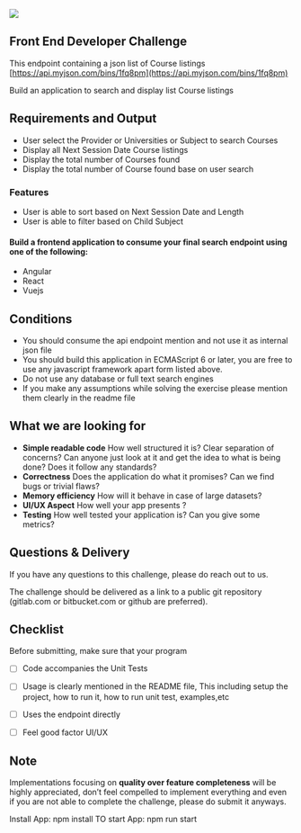 ![](https://i.imgur.com/dMPfzBQ.png)

## Front End Developer Challenge
This endpoint containing a json list of Course listings [https://api.myjson.com/bins/1fq8pm](https://api.myjson.com/bins/1fq8pm)

Build an application to search and display list Course listings


## Requirements and Output

- User select the Provider or Universities or Subject to search Courses
- Display all Next Session Date  Course listings 
- Display the total number of Courses found
- Display the total number of Course found base on user search

### Features

- User is able to sort based on Next Session Date and Length
- User is able to filter based on Child Subject



####  Build a frontend application to consume your final search endpoint using one of the following:
- Angular
- React
- Vuejs


## Conditions

- You should consume the api endpoint mention and not use it as internal json file
- You should build this application in ECMAScript 6 or later, you are free to use any javascript framework apart form listed above.
- Do not use any database or full text search engines
- If you make any assumptions while solving the exercise please mention them clearly in the readme file

## What we are looking for

- **Simple readable code** How well structured it is? Clear separation of concerns? Can anyone just look at it and get the idea to
what is being done? Does it follow any standards?
- **Correctness** Does the application do what it promises? Can we find bugs or trivial flaws?
- **Memory efficiency** How will it behave in case of large datasets?
- **UI/UX Aspect** How well your app presents ?
- **Testing** How well tested your application is? Can you give some metrics?

## Questions & Delivery

If you have any questions to this challenge, please do reach out to us.

The challenge should be delivered as a link to a public git repository (gitlab.com or bitbucket.com or github are preferred).


## Checklist

Before submitting, make sure that your program

- [ ] Code accompanies the Unit Tests
- [ ] Usage is clearly mentioned in the README file, This including setup the project, how to run it, how to run unit test, examples,etc
- [ ] Uses the endpoint directly
- [ ] Feel good factor UI/UX


## Note

Implementations focusing on **quality over feature completeness** will be highly appreciated,  don’t feel compelled to implement everything and even if you are not able to complete the challenge, please do submit it anyways.


Install App:
npm install
TO start App:
npm run start

